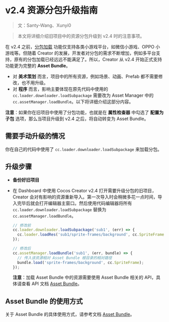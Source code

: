 # v2.4 资源分包升级指南

> 文：Santy-Wang、Xunyi0

> 本文将详细介绍旧项目中的资源分包升级到 v2.4 时的注意事项。

在 v2.4 之前，[分包加载](https://github.com/cocos-creator/creator-docs/blob/e02ac31bab12d3ee767c0549050b0e42bd22bc5b/zh/scripting/subpackage.md) 功能仅支持各类小游戏平台，如微信小游戏、OPPO 小游戏等。但随着 Creator 的发展，开发者对分包的需求不断增加，例如多平台支持，原有的分包加载已经远远不能满足了。所以，Creator 从 v2.4 开始正式支持功能更为完整的 **Asset Bundle**。

- 对 **美术策划** 而言，项目中的所有资源，例如场景、动画、Prefab 都不需要修改，也不用升级。
- 对 **程序** 而言，影响主要体现在原先代码中使用的 `cc.loader.downloader.loadSubpackage` 需要改为 Asset Manager 中的 `cc.assetManager.loadBundle`。以下将详细介绍这部分内容。

**注意**：如果你在旧项目中使用了分包功能，也就是在 **属性检查器** 中勾选了 **配置为子包** 选项，那么当项目升级到 v2.4 之后，将自动转变为 Asset Bundle。

## 需要手动升级的情况

你在自己的代码中使用了 `cc.loader.downloader.loadSubpackage` 来加载分包。

## 升级步骤

- **备份好旧项目**
- 在 Dashboard 中使用 Cocos Creator v2.4 打开需要升级分包的旧项目，Creator 会对有影响的资源重新导入。第一次导入时会稍微多花一点时间，导入完毕后就会打开编辑器主窗口。然后使用代码编辑器将所有 `cc.loader.downloader.loadSubpackage` 替换为 `cc.assetManager.loadBundle`。

  ```js
  // 修改前
  cc.loader.downloader.loadSubpackage('sub1', (err) => {
    cc.loader.loadRes('sub1/sprite-frames/background', cc.SpriteFrame);
  });

  // 修改后
  cc.assetManager.loadBundle('sub1', (err, bundle) => {
    // 传入该资源相对 Asset Bundle 根目录的相对路径
    bundle.load('sprite-frames/background', cc.SpriteFrame);
  });
  ```

  **注意**：加载 Asset Bundle 中的资源需要使用 Asset Bundle 相关的 API，具体请查看 API 文档 [Asset Bundle](../../../api/zh/classes/Bundle.html)。

## Asset Bundle 的使用方式

关于 Asset Bundle 的具体使用方式，请参考文档 [Asset Bundle](../scripting/asset-bundle.md)。
